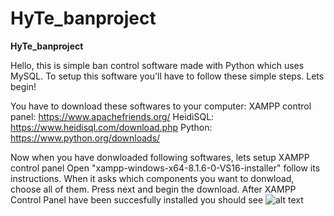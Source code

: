 # HyTe_banproject

**HyTe_banproject**

Hello, this is simple ban control software made with Python which uses MySQL.
To setup this software you'll have to follow these simple steps.
Lets begin!

You have to download these softwares to your computer:
  XAMPP control panel: https://www.apachefriends.org/
  HeidiSQL: https://www.heidisql.com/download.php
  Python: https://www.python.org/downloads/

Now when you have donwloaded following softwares, lets setup XAMPP control panel
Open "xampp-windows-x64-8.1.6-0-VS16-installer" follow its instructions. When it asks which components you want to donwload, choose all of them. Press next and begin the download. After XAMPP Control Panel have been succesfully installed you should see
![alt text](https://i.imgur.com/pI2MXzR.png)
